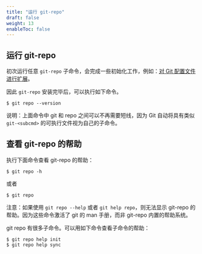 ```yaml
---
title: "运行 git-repo"
draft: false
weight: 13
enableToc: false
---
```


## 运行 git-repo

初次运行任意 `git-repo` 子命令，会完成一些初始化工作，例如：[对 Git 配置文件进行扩展](../../gitconfig)。

因此 `git-repo` 安装完毕后，可以执行如下命令。

    $ git repo --version


说明：上面命令中 git 和 repo 之间可以不再需要短线，因为 Git 自动将具有类似 `git-<subcmd>` 的可执行文件视为自己的子命令。


## 查看 git-repo 的帮助

执行下面命令查看 git-repo 的帮助：

    $ git repo -h

或者

    $ git repo

注意：如果使用 `git repo --help` 或者 `git help repo`，则无法显示 git-repo 的帮助。因为这些命令激活了 git 的 man 手册，而非 git-repo 内置的帮助系统。

git repo 有很多子命令。可以用如下命令查看子命令的帮助：

    $ git repo help init
    $ git repo help sync
